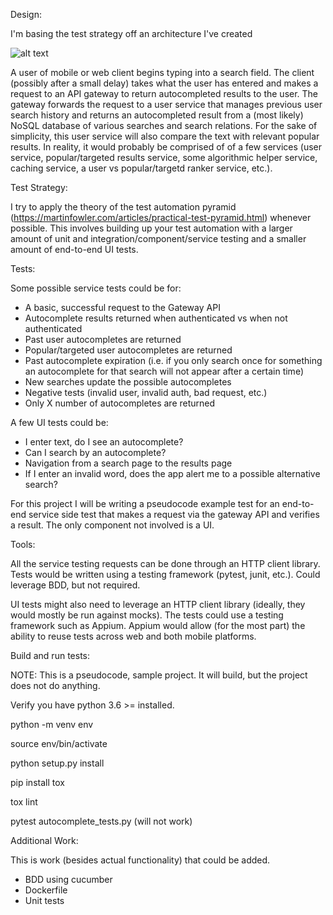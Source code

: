 Design:

I'm basing the test strategy off an architecture I've created

![alt text](https://raw.githubusercontent.com/werewolfbarmitzvah/sample_autocomplete/master/src/misc/diagram.png)

A user of mobile or web client begins typing into a search field. The client (possibly after a small delay) takes what the user has entered
and makes a request to an API gateway to return autocompleted results to the user. The gateway forwards the request to a user service that
manages previous user search history and returns an autocompleted result from a (most likely) NoSQL database of various searches and search relations. For the sake of simplicity, this user service will also compare the text with relevant popular results.
In reality, it would probably be comprised of of a few services (user service, popular/targeted results service, some algorithmic helper service, caching service, a user vs popular/targetd ranker service, etc.).

Test Strategy:

I try to apply the theory of the test automation pyramid (https://martinfowler.com/articles/practical-test-pyramid.html) whenever possible. This involves building up your test automation with a larger amount of unit and integration/component/service testing and a smaller amount of end-to-end UI tests.

Tests:

Some possible service tests could be for:

- A basic, successful request to the Gateway API
- Autocomplete results returned when authenticated vs when not authenticated
- Past user autocompletes are returned
- Popular/targeted user autocompletes are returned
- Past autocomplete expiration (i.e. if you only search once for something an autocomplete for that search will not appear after a certain time)
- New searches update the possible autocompletes
- Negative tests (invalid user, invalid auth, bad request, etc.)
- Only X number of autocompletes are returned

A few UI tests could be:

- I enter text, do I see an autocomplete?
- Can I search by an autocomplete?
- Navigation from a search page to the results page
- If I enter an invalid word, does the app alert me to a possible alternative search?

For this project I will be writing a pseudocode example test for an end-to-end service side test that makes a request via the gateway API and verifies a result. The only component not involved is a UI. 

Tools:

All the service testing requests can be done through an HTTP client library. Tests would be written using a testing framework (pytest, junit, etc.). Could leverage BDD, but not required.

UI tests might also need to leverage an HTTP client library (ideally, they would mostly be run against mocks). The tests could use a testing framework such as Appium. Appium would allow (for the most part)
the ability to reuse tests across web and both mobile platforms.

Build and run tests:

NOTE: This is a pseudocode, sample project. It will build, but the project does not do anything.

Verify you have python 3.6 >= installed.

python -m venv env

source env/bin/activate

python setup.py install

pip install tox

tox lint

pytest autocomplete_tests.py (will not work)


Additional Work:

This is work (besides actual functionality) that could be added.

- BDD using cucumber
- Dockerfile
- Unit tests
